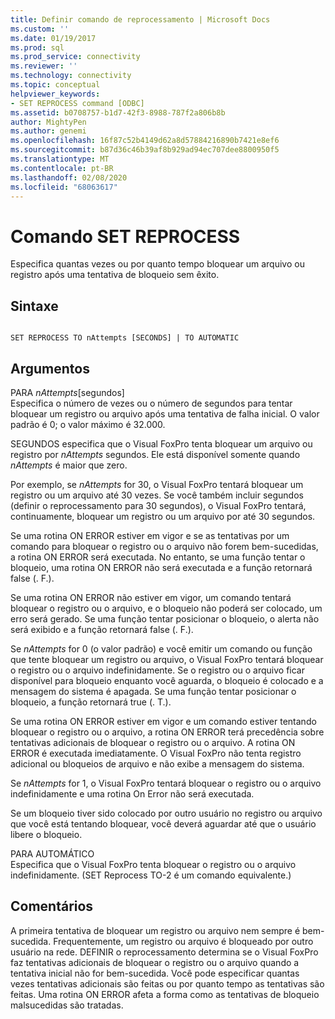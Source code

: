 ```yaml
---
title: Definir comando de reprocessamento | Microsoft Docs
ms.custom: ''
ms.date: 01/19/2017
ms.prod: sql
ms.prod_service: connectivity
ms.reviewer: ''
ms.technology: connectivity
ms.topic: conceptual
helpviewer_keywords:
- SET REPROCESS command [ODBC]
ms.assetid: b0708757-b1d7-42f3-8988-787f2a806b8b
author: MightyPen
ms.author: genemi
ms.openlocfilehash: 16f87c52b4149d62a8d57884216890b7421e8ef6
ms.sourcegitcommit: b87d36c46b39af8b929ad94ec707dee8800950f5
ms.translationtype: MT
ms.contentlocale: pt-BR
ms.lasthandoff: 02/08/2020
ms.locfileid: "68063617"
---
```

# <a name="set-reprocess-command"></a>Comando SET REPROCESS
Especifica quantas vezes ou por quanto tempo bloquear um arquivo ou registro após uma tentativa de bloqueio sem êxito.  
  
## <a name="syntax"></a>Sintaxe  
  
```  
  
SET REPROCESS TO nAttempts [SECONDS] | TO AUTOMATIC  
```  
  
## <a name="arguments"></a>Argumentos  
 PARA *nAttempts*[segundos]  
 Especifica o número de vezes ou o número de segundos para tentar bloquear um registro ou arquivo após uma tentativa de falha inicial. O valor padrão é 0; o valor máximo é 32.000.  
  
 SEGUNDOS especifica que o Visual FoxPro tenta bloquear um arquivo ou registro por *nAttempts* segundos. Ele está disponível somente quando *nAttempts* é maior que zero.  
  
 Por exemplo, se *nAttempts* for 30, o Visual FoxPro tentará bloquear um registro ou um arquivo até 30 vezes. Se você também incluir segundos (definir o reprocessamento para 30 segundos), o Visual FoxPro tentará, continuamente, bloquear um registro ou um arquivo por até 30 segundos.  
  
 Se uma rotina ON ERROR estiver em vigor e se as tentativas por um comando para bloquear o registro ou o arquivo não forem bem-sucedidas, a rotina ON ERROR será executada. No entanto, se uma função tentar o bloqueio, uma rotina ON ERROR não será executada e a função retornará false (. F.).  
  
 Se uma rotina ON ERROR não estiver em vigor, um comando tentará bloquear o registro ou o arquivo, e o bloqueio não poderá ser colocado, um erro será gerado. Se uma função tentar posicionar o bloqueio, o alerta não será exibido e a função retornará false (. F.).  
  
 Se *nAttempts* for 0 (o valor padrão) e você emitir um comando ou função que tente bloquear um registro ou arquivo, o Visual FoxPro tentará bloquear o registro ou o arquivo indefinidamente. Se o registro ou o arquivo ficar disponível para bloqueio enquanto você aguarda, o bloqueio é colocado e a mensagem do sistema é apagada. Se uma função tentar posicionar o bloqueio, a função retornará true (. T.).  
  
 Se uma rotina ON ERROR estiver em vigor e um comando estiver tentando bloquear o registro ou o arquivo, a rotina ON ERROR terá precedência sobre tentativas adicionais de bloquear o registro ou o arquivo. A rotina ON ERROR é executada imediatamente. O Visual FoxPro não tenta registro adicional ou bloqueios de arquivo e não exibe a mensagem do sistema.  
  
 Se *nAttempts* for 1, o Visual FoxPro tentará bloquear o registro ou o arquivo indefinidamente e uma rotina On Error não será executada.  
  
 Se um bloqueio tiver sido colocado por outro usuário no registro ou arquivo que você está tentando bloquear, você deverá aguardar até que o usuário libere o bloqueio.  
  
 PARA AUTOMÁTICO  
 Especifica que o Visual FoxPro tenta bloquear o registro ou o arquivo indefinidamente. (SET Reprocess TO-2 é um comando equivalente.)  
  
## <a name="remarks"></a>Comentários  
 A primeira tentativa de bloquear um registro ou arquivo nem sempre é bem-sucedida. Frequentemente, um registro ou arquivo é bloqueado por outro usuário na rede. DEFINIR o reprocessamento determina se o Visual FoxPro faz tentativas adicionais de bloquear o registro ou o arquivo quando a tentativa inicial não for bem-sucedida. Você pode especificar quantas vezes tentativas adicionais são feitas ou por quanto tempo as tentativas são feitas. Uma rotina ON ERROR afeta a forma como as tentativas de bloqueio malsucedidas são tratadas.
